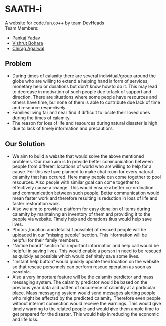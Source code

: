 # SAATH-i

A website for code.fun.do++ by team DevHeads<br/>
Team Members: 
* [Pankaj Yadav](https://github.com/y-pankaj)
* [Vishrut Bohara](https://github.com/1ofmytype)
* [Chirag Agarwal](https://github.com/bawabanna230)

## Problem
* During times of calamity there are several individual/group around the globe who are willing to extend a helping hand in form of services, monetary help or donations but don't know how to do it. This may lead to decrease in motivation of such people due to lack of support and direction. There are situations where some people have resources and others have time, but none of them is able to contribute due lack of time and resource respectively.<br/>
* Families living far and near find if difficult to locate their loved ones during the times of calamity.<br/>
* The reason for loss of life and resources during natural disaster is high due to lack of timely information and precautions.<br/>

## Our Solution
* We aim to build a website that would solve the above mentioned problems. Our main aim is to provide better communication between people from different locations of world who are willing to help for a cause. For this we have planned to make chat room for every natural calamity that has occured. Here many people can come together to pool resources. Also people with similar goal can come together to effectively cause a change. This would ensure a better co-ordination and communication between such people. Better communication would mean faster work and therefore resulting is reduction in loss of life and faster restoration work.<br/>
* Also we aim to provide a platform for easy donation of items during calamity by maintaining an inventory of them and providing it to the people via website. Timely help and donations thus would help save lives.<br/>
* Photos ,location and details(if possible) of rescued people will be uploaded in our "missing people" section. This information will be helpful for their family members.<br/>
* "Notice board" section for important information and help call would be helpful in saving  lives. This would enable a person in need to be rescued as quickly as possible which would definitely save some lives.<br/>
* "Instant help button" would quickly update their location on the website so that rescue personnels can perform rescue operation as soon as possible. <br/>
* Also a very important feature will be the calamity perdictor and mass messaging system. The calamity predictor would be based on the previous year data and patten of occurence of calamtiy at a particular place. Mass messaging system would send messages alerting people who might be affected by the predicted calamity. Therefore even people without internet connection would receive the warnings. This would give timely warning to the related people and would give them ample time to get prepared for the disaster. This would help in reducing the economic and life loss.<br/>
